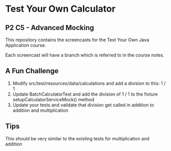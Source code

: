 # Test Your Own Calculator
## P2 C5 - Advanced Mocking

This repository contains the screencasts for the Test Your Own 
Java Application course.

Each screencast will have a branch which is referred to in the course notes.

## A Fun Challenge
1. Modify src/test/resources/data/calculations and add a division to this: 1 / 1
1. Update BatchCalculatorTest and add the division of 1 / 1 to the fixture setupCalculatorServiceMock() method
1. Update your tests and validate that division get called in addition to addition and multiplication

## Tips
This should be very similar to the existing tests for multiplication and addition
